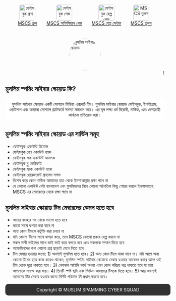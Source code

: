 
<html lang="bn">
<head>
    <meta charset="UTF-8">
    <meta name="viewport" content="width=device-width, initial-scale=1.0">
<style>
        body {
            background-image: url('https://your-image-url.com'); /* ব্যাকগ্রাউন্ড ইমেজের URL এখানে দিন */
            background-size: cover; /* সম্পূর্ণ কভার করতে */
            background-position: center; /* সেন্টার করা */
        }
        h1 {
            color: blue;
            text-align: center;
            background: linear-gradient(to right, red, orange); /* গ্রেডিয়েন্ট ব্যাকগ্রাউন্ড */
            padding: 10px; /* প্যাডিং */
            border-radius: 10px; /* গোলাকার প্রান্ত */
        }
        {
            font-size: 25px;
            color: white; /* টেক্সট কালার সাদা */
            background-color: rgba(0, 0, 0, 0.7); /* অস্বচ্ছ কালো ব্যাকগ্রাউন্ড */
            text-align: center; /* টেক্সট সেন্টার */
            padding: 10px;
            border-radius: 10px; /* গোলাকার প্রান্ত */
            width: 420px; /* প্রস্থ নির্ধারণ */
            margin: 20px auto; /* সেন্টার করার জন্য */
        }
        p {
            color: black;
            font-family: "Arial", sans-serif;
            text-align: center; /* প্যারাগ্রাফ সেন্টার */
            background-color: white; /* অস্বচ্ছ সাদা ব্যাকগ্রাউন্ড */
            padding: 10px; /* প্যাডিং */
            border-radius: 10px; /* গোলাকার প্রান্ত */
            margin: 10px 0; /* মার্জিন */
        }
        footer {
            background-color: rgba(0, 0, 0, 0.8); /* অস্বচ্ছ কালো ব্যাকগ্রাউন্ড */
            color: white; /* টেক্সট কালার সাদা */
            text-align: center; /* টেক্সট সেন্টার */
            padding: 10px; /* প্যাডিং */
            border-radius: 10px; /* গোলাকার প্রান্ত */
            position: relative;
            bottom: 0;
            width: 100%;
        }
        img {
            width: 100px; /* ইমেজের প্রস্থ */
            height: 100px; /* ইমেজের উচ্চতা */
            border-radius: 50%; /* গোলাকার ইমেজ */
            display: block;
            margin: 0 auto; /* সেন্টার করার জন্য */
        }
        .menu {
            display: flex; /* ফ্লেক্সবক্স ব্যবহার */
            justify-content: center; /* সেন্টার করা */
            margin: 40px 0; /* মার্জিন */
        }
        .menu-item {
            margin: 0 15px; /* আইটেমের মধ্যে মার্জিন */
            text-align: center; /* টেক্সট সেন্টার */
        }
        .menu-item img {
            width: 50px; /* মেনু আইকনের প্রস্থ */
            height: 50px;
            border-radius: 10%;
        }
    </style>
</head>
<body>
 <div class="menu">
        <div class="menu-item">
            <img src="https://firebasestorage.googleapis.com/v0/b/smm-penel-be4bc.appspot.com/o/image%2F1000014504.png?alt=media&token=09a79948-5d34-4443-a105-ed6fe67e70d7" alt="ফেইসবুক গ্রুপ">
            <a href="https://facebook.com/groups/1880145909070918/" target="_blank">MSCS গ্রুপ</a>
        </div>
        <div class="menu-item">
            <img src="https://firebasestorage.googleapis.com/v0/b/smm-penel-be4bc.appspot.com/o/image%2F1000014504.png?alt=media&token=09a79948-5d34-4443-a105-ed6fe67e70d7" alt="ফেইসবুক পেজ">
            <a href="https://www.facebook.com/MSCS.WE.WILL.PROTECT.OUR.SOCIETY" target="_blank">MSCS অফিসিয়াল পেজ</a>
        </div>
        <div class="menu-item">
            <img src="https://firebasestorage.googleapis.com/v0/b/smm-penel-be4bc.appspot.com/o/image%2F1000016780.jpg?alt=media&token=54a67cfa-4daa-49f6-b892-eed9e5581e4e" alt="ফেইসবুক হেল্প পেজ">
            <a href="https://www.facebook.com/MSCS.PublicHelpCentre" target="_blank">MSCS হেল্প সেন্টার</a>
        </div>
        <div class="menu-item">
            <img src="https://firebasestorage.googleapis.com/v0/b/smm-penel-be4bc.appspot.com/o/image%2F1000016779.jpg?alt=media&token=39428d63-2ec4-4329-9462-c02f3b830722" alt="MSCS তুলস">
            <a href="mscstools.html" target="_blank">MSCS তুলস</a> <!-- নতুন পেজের লিঙ্ক -->
        </div>
    </div>
    <img src="https://firebasestorage.googleapis.com/v0/b/smm-penel-be4bc.appspot.com/o/image%2F1000014504.png?alt=media&token=8434f546-cfd6-4bc3-a4c0-8c7c02f7c1c4" alt="মুসলিম সাইবার স্কোয়াড">
    <marquee direction="center" behavior="scroll"> 
        ! আস্সালামুআলাইকুম! মুসলিম স্পমিং সাইবার স্কোয়াড এর অফিসিয়াল ওয়েবসাইটে আপনাকে স্বাগতম
    </marquee>
    <h2>মুসলিম স্পমিং সাইবার স্কোয়াড কি?</h2>
    <p>মুসলিম সাইবার স্কোয়াড একটি সোশ্যাল মিডিয়া এক্সপার্ট টিম। মুসলিম সাইবার স্কোয়াড ফেইসবুক, ইনস্টাগ্রাম, ওয়াটসাপ এবং অন্যান্য সোশ্যাল প্ল্যাটফর্মে সমস্যা সমাধান করে। এর মূল লক্ষ্য ধর্ম বিরোধী, নাস্তিক, এবং দেশদ্রোহী কার্যক্রম প্রতিরোধ করা।</p>
    <h2>মুসলিম স্পমিং সাইবার স্কোয়াড এর সার্ভিস সমূহ</h2>
    <ul type="A">
        <li>ফেইসবুক একাউন্ট রিমোভ</li>
        <li>ফেইসবুক বেন একাউন্ট ব্যাক</li>
        <li>ফেইসবুক লক একাউন্ট আনলক</li>
        <li>ফেইসবুক ব্লু ভেরিফাই</li>
        <li>ফেইসবুক হ্যাক একাউন্ট ব্যাক</li>
        <li>ফেইসবুক হেরেজমেন্ট প্রবলেম সলভ</li>
        <li>বিশেষ করে কোন নাস্তিক আমাদের হাত থেকে ইনশাআল্লাহ রক্ষা পাবে না</li>
        <li>যে কোনো একাউন্ট যেটা বাংলাদেশ এবং মুসলিমদের নিয়ে কোনো অনৈতিক কিছু শেয়ার করলে ইনশাআল্লাহ MSCS এর মেম্বারদের থেকে রক্ষা পাবে না</li>
    </ul>
    <h2>মুসলিম সাইবার স্কোয়াড টিম মেম্বারদের কেমন হতে হবে</h2>
    <ul>
        <li>আচার ব্যবহার সব থেকে ভালো হতে হবে</li>
        <li>কারো সাথে ঝগড়া করা যাবে না</li>
        <li>অন্য কোন টিমকে কটূক্তি করা চলবে না</li>
        <li>যদি কোনো টিমের সাথে ঝগড়া করে, তবে MSCS কোনো প্রকার হেল্প করবে না</li>
        <li>সকল সাথী ভাইদের সাথে ভাই ভাই করে বলতে হবে এবং সকলকে সম্মান দিতে হবে</li>
        <li>অ্যাডমিনদের কথা কোনো প্রশ্ন ছাড়াই মেনে নিতে হবে</li>
        <li>টিম মেম্বার হওয়ার জন্যে: 1) অবশ্যই মুসলিম হতে হবে। 2) অন্য কোন টিমে থাকা যাবে না। যদি আগে অন্য কোনো টিমের হয়ে কাজ করেও থাকেন, মুসলিম স্পমিং সাইবার স্কোয়াডে মেম্বার হওয়ার আবেদন করার আগে ওই টিম থেকে দূরে থাকতে হবে। 3) নেশনাল আইডি কার্ড অথবা এমন কোন পরিচয় পত্র থাকতে হবে যা দ্বারা আপনাকে সনাক্ত করা যায়। 4) তিনটি স্পষ্ট ছবি এবং ভিডিও আমাদের টিমকে দিতে হবে। 5) আর অবশ্যই আমাদের টিম মেম্বার হওয়ার জন্যে নির্দিষ্ট পরিমান ফী প্রধান করতে হবে।</li>
    </ul>

   <footer>Copyright &copy; MUSLIM SPAMMING CYBER SQUAD</footer>
</body>
</html>
